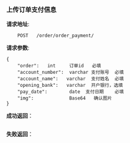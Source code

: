 ### 上传订单支付信息

**请求地址**:
```
    POST   /order/order_payment/
```

**请求参数**:
```
{
    "order":   int     订单id   必填
    "account_number":  varchar 支付账号  必填
    "account_name":   varchar  支付姓名  必填
    "opening_bank":   varchar  开户银行，选填
    "pay_date":        date  支付日期    必填
    "img":             Base64   确认图片
}
```

**成功返回**：
```

```

**失败返回**：
```

```